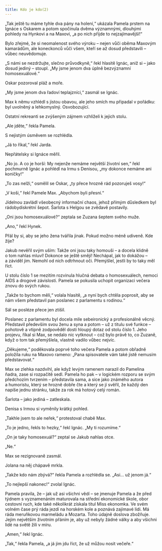 ```yaml
---
title: Kdo je kdo(2)
---
```


„Tak ještě tu máme tyhle dva pány na holení,“ ukázala Pamela prstem na Ignáce s Oskarem a potom spočinula dvěma významnými, dlouhými pohledy na Hynkovi a na Maxovi, „a po nich přijde to nejzajímavější!“

  

Bylo zřejmé, že si neomalenost svého výroku – nejen vůči oběma Maxovým kamarádům, ale koneckonců vůči všem, kteří se až dosud představili – vůbec neuvědomuje.

„S námi se nezdržujte, slečno průvodkyně,“ řekl hlasitě Ignác, aniž si – jako dosud jediný – stoupl. „My jsme jenom dva úplně bezvýznamní homosexuálové.“

Oskar pozoroval pláž a moře.

„My jsme jenom dva řadoví teplajzníci,“ zasmál se Ignác.

Max k němu vzhlédl s jistou obavou, ale jeho smích mu připadal v pořádku: byl uvolněný a lehkomyslný. Osvobozující.

Ostatní rekreanti se zvýšeným zájmem vzhlíželi k jejich stolu.

„Ale jděte,“ řekla Pamela.

S nejistým úsměvem se rozhlédla.

„Já to říkal,“ řekl Jarda.

Nepřátelsky si Ignáce měřil.

„No jo. A co je horší: My nejenže nemáme největší životní sen,“ řekl pochmurně Ignác a pohlédl na Irmu s Denisou, „my dokonce nemáme ani koníčky!“

„To zas nelži,“ osmělil se Oskar, „ty přece hrozně rád pozoruješ vosy!“

„V koši,“ řekl Pamele Max. „Abychom byli přesní.“

Jídelnou zavládl všeobecný informační chaos, jehož přímým důsledkem byl rádobydiskrétní šepot. Šarlota s Helgou se zvědavě postavily.

„Oni jsou homosexuálové?“ zeptala se Zuzana šeptem svého muže.

„Ano,“ řekl Hynek.

Přál by si, aby se jeho žena tvářila jinak. Pokud možno méně udiveně. Kde žije?

Jakub nevěřil svým uším: Takže oni jsou taky homouši – a docela klidně o tom nahlas mluví! Dokonce se ještě smějí! Nechápal, jak to dokážou – a záviděl jim. Nemohl od nich odtrhnout oči. Přemýšlel, jestli by to taky měl říct.

U stolu číslo 1 se mezitím rozvinula hlučná debata o homosexuálech, nemoci AIDS a drogové závislosti. Pamela se pokusila uchopit organizaci večera znovu do svých rukou.

„Takže to bychom měli,“ volala hlasitě, „a nyní bych chtěla poprosit, aby se nám všem představil pan poslanec z parlamentu s rodinou.“

Sál se posléze přece jen ztišil.

Poslanec z parlamentu byl docela mile sebeironický a profesionálně věcný. Představil především svou ženu a syna a potom – už z titulu své funkce – pohotově a vtipně zodpověděl dosti hloupý dotaz od stolu číslo 1. Jeho projevu, říkal si Max, se nedalo nic vytknout – což bylo právě to, co Zuzaně, když o tom tak přemýšlela, vlastně vadilo vůbec nejvíc.

„Děkujeme,“ poděkovala poprvé toho večera Pamela a potom obřadně položila ruku na Maxovo rameno: „Pana spisovatele vám také jistě nemusím představovat.“

Max se zlehka nazdvihl, ale když levým ramenem narazil do Pamelina ňadra, zase si rozpačitě sedl. Pamela ho pak – v logickém rozporu se svým předchozím tvrzením – představila sama, a sice jako známého autora a humoristu, který se hrozně dobře čte a který se jí svěřil, že každý den napíše jednu stránku, takže za rok má hotový celý román.

Šarlota – jako jediná – zatleskala.

Denisa s Irmou si vyměnily krátký pohled.

„Takhle jsem to ale neřek,“ protestoval chabě Max.

„To je jedno, řekls to hezky,“ řekl Ignác. „My ti rozumíme.“

„On je taky homosexuál?“ zeptal se Jakub nahlas otce.

„Ne.“

Max se rezignovaně zasmál.

Jolana na něj chápavě mrkla.

„Takže kdo nám zbývá?“ řekla Pamela a rozhlédla se. „Asi… už jenom já.“

„To nejlepší nakonec!“ zvolal Ignác.

Pamela pravila, že – jak už asi všichni vědí – se jmenuje Pamela a že před týdnem s vyznamenáním maturovala na střední ekonomické škole, obor cestovní ruch, kde také několikrát získala titul Miss ekonomka. Ve svém volném čase prý ráda jezdí na horském kole a poznává zajímavé lidi. Má ráda meruňkovou marmeládu a Mozarta. Toho údajně doslova zbožňuje. Jejím největším životním přáním je, aby už nebyly žádné války a aby všichni lidé na světě žili v míru.

„Amen,“ řekl Ignác.

„Tak,“ řekla Pamela, „a já jim jdu říct, že už můžou nosit večeře.“
